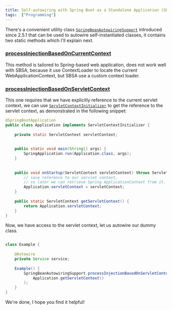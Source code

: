 ```yaml
---
title: Self-autowiring with Spring Boot as a Standalone Application (SBSA)
tags:  ["Programming"]
---
```


There's a convenient utility class [`SpringBeanAutowiringSupport`](https://docs.spring.io/spring/docs/5.0.9.RELEASE/javadoc-api/org/springframework/web/context/support/SpringBeanAutowiringSupport.html) introduced since 2.5.1 that can be used to autowire self-instantiated classes, it contains two static methods which I'll explain next.

### [processInjectionBasedOnCurrentContext](https://docs.spring.io/spring/docs/5.0.9.RELEASE/javadoc-api/org/springframework/web/context/support/SpringBeanAutowiringSupport.html#processInjectionBasedOnCurrentContext-java.lang.Object-)

This method is tailored to Spring-based web application, does not work well with SBSA, because it use ContextLoader to locate the current WebApplicationContext, but SBSA use a custom context loader.


### [processInjectionBasedOnServletContext](https://docs.spring.io/spring/docs/5.0.9.RELEASE/javadoc-api/org/springframework/web/context/support/SpringBeanAutowiringSupport.html#processInjectionBasedOnServletContext-java.lang.Object-javax.servlet.ServletContext-)

This one requires that we have explicitly reference to the current servlet context, we can use [`ServletContextInitializer`](https://docs.spring.io/spring-boot/docs/current/api/org/springframework/boot/web/servlet/ServletContextInitializer.html) to get the reference to the servlet context, as demonstrated in the following snippet:

```java
@SpringBootApplication
public class Application implements ServletContextInitializer {
    
    private static ServletContext servletContext;
    
    
    public static void main(String[] args) {
        SpringApplication.run(Application.class, args);
    }
    
    
    public void onStartup(ServletContext servletContext) throws ServletException {
        // save reference to our servlet context, 
        // so later we can retrieve Spring ApplicationContext from it.
        Application.servletContext = servletContext;
    }
    
    public static ServletContext getServletContext() {
        return Application.servletContext;
    }
}
```

Now, we have access to the servlet context, let us autowire our dummy class.


```java

class Example {
    
    @Autowire
    private Service service;
    
    Example() {
        SpringBeanAutowiringSupport.processInjectionBasedOnServletContext(this, 
            Application.getServletContext()
        );
    }
}

```

We're done, I hope you find it helpful!